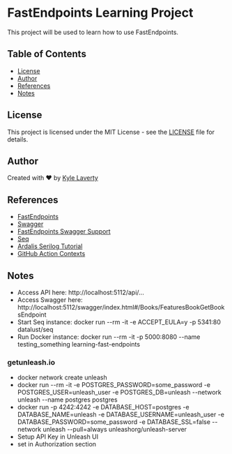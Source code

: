 # FastEndpoints Learning Project

This project will be used to learn how to use FastEndpoints.

## Table of Contents

- [License](#license)
- [Author](#author)
- [References](#references)
- [Notes](#notes)

## License
This project is licensed under the MIT License - see the [LICENSE](LICENSE) file for details.

## Author

Created with :heart: by [Kyle Laverty](https://github.com/kylelaverty)

## References

- [FastEndpoints](https://fast-endpoints.com/)
- [Swagger](https://swagger.io/)
- [FastEndpoints Swagger Support](https://fast-endpoints.com/docs/swagger-support)
- [Seq](https://datalust.co/seq)
- [Ardalis Serilog Tutorial](https://www.youtube.com/watch?v=mnPW8PURQOc)
- [GitHub Action Contexts](https://docs.github.com/en/actions/learn-github-actions/contexts#github-context)

## Notes

- Access API here: http://localhost:5112/api/...
- Access Swagger here: http://localhost:5112/swagger/index.html#/Books/FeaturesBookGetBooksEndpoint
- Start Seq instance: docker run --rm -it -e ACCEPT_EULA=y -p 5341:80 datalust/seq
- Run Docker instance: docker run --rm -it -p 5000:8080 --name testing_something learning-fast-endpoints

### getunleash.io
- docker network create unleash
- docker run --rm -it -e POSTGRES_PASSWORD=some_password -e POSTGRES_USER=unleash_user -e POSTGRES_DB=unleash --network unleash --name postgres postgres
- docker run -p 4242:4242 -e DATABASE_HOST=postgres -e DATABASE_NAME=unleash -e DATABASE_USERNAME=unleash_user -e DATABASE_PASSWORD=some_password -e DATABASE_SSL=false --network unleash --pull=always unleashorg/unleash-server
- Setup API Key in Unleash UI
- set in Authorization section
